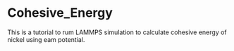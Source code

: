 # Cohesive_Energy
This is a tutorial to rum LAMMPS simulation to calculate cohesive energy of nickel using eam potential.
